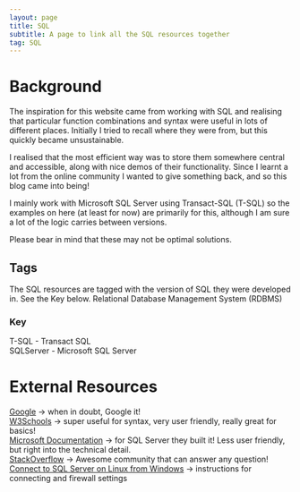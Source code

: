 ```yaml
---
layout: page
title: SQL
subtitle: A page to link all the SQL resources together
tag: SQL
---
```


# Background
The inspiration for this website came from working with SQL and realising that particular function combinations and syntax were useful in lots of different places. Initially I tried to recall where they were from, but this quickly became unsustainable.

I realised that the most efficient way was to store them somewhere central and accessible, along with nice demos of their functionality.
Since I learnt a lot from the online community I wanted to give something back, and so this blog came into being!

I mainly work with Microsoft SQL Server using Transact-SQL (T-SQL) so the examples on here (at least for now) are primarily for this, although I am sure a lot of the logic carries between versions. 

Please bear in mind that these may not be optimal solutions.

## Tags
The SQL resources are tagged with the version of SQL they were developed in. See the Key below.
Relational Database Management System (RDBMS)

### Key
T-SQL - Transact SQL <br>
SQLServer - Microsoft SQL Server 


# External Resources

[Google](https://www.google.com/) → when in doubt, Google it! <br>
[W3Schools](https://www.w3schools.com/sql/default.asp ) → super useful for syntax, very user friendly, really great for basics! <br>
[Microsoft Documentation](https://docs.microsoft.com/en-us/sql/t-sql/language-reference?view=sql-server-ver15) → for SQL Server they built it! Less user friendly, but right into the technical detail. <br>
[StackOverflow](https://stackoverflow.com/) → Awesome community that can answer any question! <br>
[Connect to SQL Server on Linux from Windows](https://cswsolutions.com/blog/posts/2020/may/connecting-remotely-to-sql-server-on-linux/) → instructions for connecting and firewall settings
